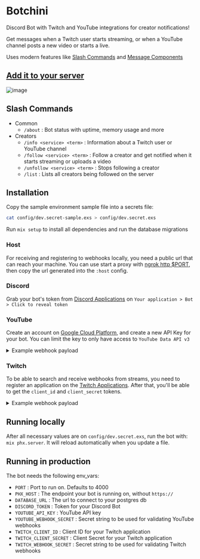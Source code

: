 # Botchini

Discord Bot with Twitch and YouTube integrations for creator notifications!

Get messages when a Twitch user starts streaming, or when a YouTube channel posts a new video or starts a live.

Uses modern features like [Slash Commands](https://blog.discord.com/slash-commands-are-here-8db0a385d9e6?gi=cb5c18566e7) and [Message Components](https://discord.com/developers/docs/interactions/message-components)

## [Add it to your server](https://discord.com/api/oauth2/authorize?client_id=814896826569195561&permissions=2048&scope=bot%20applications.commands)

![image](https://user-images.githubusercontent.com/15659967/121437344-89bb7180-c958-11eb-9d2f-034cf8b5f179.png)

## Slash Commands

 - Common
    - `/about` : Bot status with uptime, memory usage and more
 - Creators
    - `/info <service> <term>` : Information about a Twitch user or YouTube channel
    - `/follow <service> <term>` : Follow a creator and get notified when it starts streaming or uploads a video
    - `/unfollow <service> <term>` : Stops following a creator
    - `/list` : Lists all creators being followed on the server

## Installation

Copy the sample environment sample file into a secrets file:

```bash
cat config/dev.secret-sample.exs > config/dev.secret.exs
```

Run `mix setup` to install all dependencies and run the database migrations

### Host

For receiving and registering to webhooks locally, you need a public url that can reach your machine. You can use start a proxy with [ngrok http $PORT](https://ngrok.com/), then copy the url generated into the `:host` config.

### Discord

Grab your bot's token from [Discord Applications](https://discord.com/developers/applications) on `Your application > Bot > Click to reveal token`

### YouTube

Create an account on [Google Cloud Platform](https://console.cloud.google.com), and create a new API Key for your bot. You can limit the key to only have access to `YouTube Data API v3`

<details>
  <summary>Example webhook payload</summary>

  ```xml
  <?xml version='1.0' encoding='UTF-8'?>
   <feed
      xmlns:yt="http://www.youtube.com/xml/schemas/2015"
      xmlns="http://www.w3.org/2005/Atom">
      <link rel="hub" href="https://pubsubhubbub.appspot.com"/>
      <link rel="self" href="https://www.youtube.com/xml/feeds/videos.xml?channel_id=UCHDxYLv8iovIbhrfl16CNyg"/>
      <title>YouTube video feed</title>
      <updated>2024-05-17T01:37:49.636216015+00:00</updated>
      <entry>
         <id>yt:video:TBXAlFqn93E</id>
         <yt:videoId>TBXAlFqn93E</yt:videoId>
         <yt:channelId>UCHDxYLv8iovIbhrfl16CNyg</yt:channelId>
         <title>I wish this wasn’t an Ubisoft game</title>
         <link rel="alternate" href="https://www.youtube.com/watch?v=TBXAlFqn93E"/>
         <author>
            <name>GameLinked</name>
            <uri>https://www.youtube.com/channel/UCHDxYLv8iovIbhrfl16CNyg</uri>
         </author>
         <published>2024-05-17T01:37:38+00:00</published>
         <updated>2024-05-17T01:37:49.636216015+00:00</updated>
      </entry>
   </feed>
  ```
</details>

### Twitch

To be able to search and receive webhooks from streams, you need to register an application on the [Twitch Applications](https://dev.twitch.tv/console/apps). After that, you'll be able to get the `client_id` and `client_secret` tokens.

<details>
  <summary>Example webhook payload</summary>

  ```json
  {
      "challenge":"6gepqopldUA-K7p_CJDK3gmndD6mxyxjWSS7wCTFxZ8",
      "subscription":{
         "id":"3ce498e8-44d4-446f-886c-66bc256af5d9",
         "status":"webhook_callback_verification_pending",
         "type":"stream.online",
         "version":"1",
         "condition":{
            "broadcaster_user_id":"35958947"
         },
         "transport":{
            "method":"webhook",
            "callback":"https://botchini.lucapasquale.dev/api/twitch/webhooks/callback"
         },
         "created_at":"2024-05-17T01:46:52.47828845Z",
         "cost":1
      }
   }
  ```
</details>

## Running locally

After all necessary values are on `config/dev.secret.exs`, run the bot with: `mix phx.server`. It will reload automatically when you update a file.

## Running in production

The bot needs the following env_vars:

 - `PORT` : Port to run on. Defaults to 4000
 - `PHX_HOST` : The endpoint your bot is running on, without `https://`
 - `DATABASE_URL` : The url to connect to your postgres db
 - `DISCORD_TOKEN` : Token for your Discord Bot
 - `YOUTUBE_API_KEY` : YouTube API key
 - `YOUTUBE_WEBHOOK_SECRET` : Secret string to be used for validating YouTube webhooks
 - `TWITCH_CLIENT_ID` : Client ID for your Twitch application
 - `TWITCH_CLIENT_SECRET` : Client Secret for your Twitch application
 - `TWITCH_WEBHOOK_SECRET` : Secret string to be used for validating Twitch webhooks
